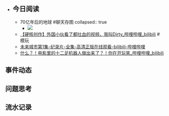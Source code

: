 - ## 今日阅读
	- 70亿年后的地球 #聊天存图
	  collapsed:: true
		- ![](https://pic.easternote.com/tingliaoguan/b119dfd45affd6669b827fe145bc8d9.jpg)
	- [【硬核创作】外国小伙看了都吐血的视频，我叫Dirty_哔哩哔哩_bilibili](https://www.bilibili.com/video/BV1nv4y1D7A8/) #模玩
	- [未来城市第1集-纪录片-全集-高清正版在线观看-bilibili-哔哩哔哩](https://www.bilibili.com/bangumi/play/ep150726)
	- [什么？！电影里的十二足机器人做出来了？！你在开玩笑_哔哩哔哩_bilibili](https://www.bilibili.com/video/BV1164y1d7xC/)
## 事件动态
## 问题思考
## 流水记录